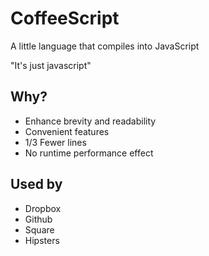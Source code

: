 # CoffeeScript

  A little language that compiles into JavaScript

  "It's just javascript"

## Why?

- Enhance brevity and readability
- Convenient features
- 1/3 Fewer lines
- No runtime performance effect

## Used by
- Dropbox
- Github
- Square
- Hipsters